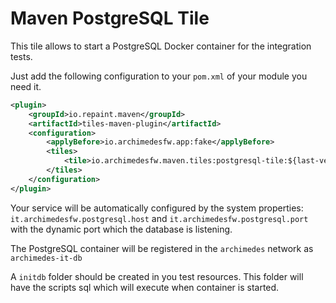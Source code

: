 # Maven PostgreSQL Tile

This tile allows to start a PostgreSQL Docker container for the integration tests.

Just add the following configuration to your `pom.xml` of your module you need it.

```xml
<plugin>
    <groupId>io.repaint.maven</groupId>
    <artifactId>tiles-maven-plugin</artifactId>
    <configuration>
        <applyBefore>io.archimedesfw.app:fake</applyBefore>
        <tiles>
            <tile>io.archimedesfw.maven.tiles:postgresql-tile:${last-version}</tile>
        </tiles>
    </configuration>
</plugin>
```

Your service will be automatically configured by the system properties: `it.archimedesfw.postgresql.host` and `it.archimedesfw.postgresql.port` with the dynamic port which the database is listening.

The PostgreSQL container will be registered in the `archimedes` network as `archimedes-it-db`

A `initdb` folder should be created in you test resources. This folder will have the scripts sql which will execute when container is started.
